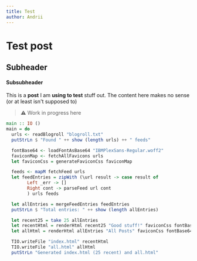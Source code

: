 ```yaml
---
title: Test
author: Andrii
---
```


# Test post

## Subheader

#### Subsubheader

This is a **post** I am __using to test__ stuff out. The content here makes no sense (or at least isn't supposed to)

> ⚠️ Work in progress here


```haskell
main :: IO ()
main = do
  urls <- readBlogroll "blogroll.txt"
  putStrLn $ "Found " ++ show (length urls) ++ " feeds"

  fontBase64 <- loadFontAsBase64 "IBMPlexSans-Regular.woff2"
  faviconMap <- fetchAllFavicons urls
  let faviconCss = generateFaviconCss faviconMap

  feeds <- mapM fetchFeed urls
  let feedEntries = zipWith (\url result -> case result of
        Left _err -> []
        Right cont -> parseFeed url cont
        ) urls feeds

  let allEntries = mergeFeedEntries feedEntries
  putStrLn $ "Total entries: " ++ show (length allEntries)

  let recent25 = take 25 allEntries
  let recentHtml = renderHtml recent25 "Good stuff!" faviconCss fontBase64
  let allHtml = renderHtml allEntries "All Posts" faviconCss fontBase64

  TIO.writeFile "index.html" recentHtml
  TIO.writeFile "all.html" allHtml
  putStrLn "Generated index.html (25 recent) and all.html"
```


